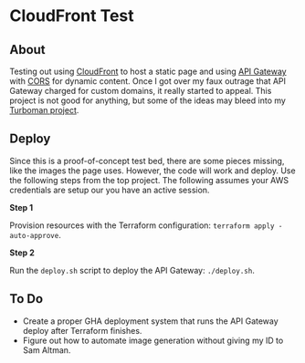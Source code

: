 # CloudFront Test

## About

Testing out using [CloudFront](https://aws.amazon.com/cloudfront/) to host a static page and using [API Gateway](https://docs.aws.amazon.com/apigateway/) with [CORS](https://developer.mozilla.org/en-US/docs/Web/HTTP/Guides/CORS) for dynamic content.
Once I got over my faux outrage that API Gateway charged for custom domains, it really started to appeal.
This project is not good for anything, but some of the ideas may bleed into my [Turboman project](https://github.com/andreburto/turboman/).

## Deploy

Since this is a proof-of-concept test bed, there are some pieces missing, like the images the page uses.
However, the code will work and deploy. Use the following steps from the top project.
The following assumes your AWS credentials are setup our you have an active session.

**Step 1**

Provision resources with the Terraform configuration: `terraform apply -auto-approve`.

**Step 2**

Run the `deploy.sh` script to deploy the API Gateway: `./deploy.sh`.

## To Do

- Create a proper GHA deployment system that runs the API Gateway deploy after Terraform finishes.
- Figure out how to automate image generation without giving my ID to Sam Altman.
